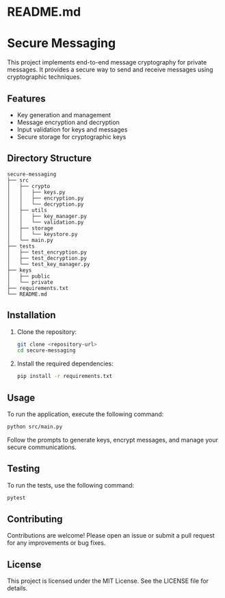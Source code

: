 # README.md

# Secure Messaging

This project implements end-to-end message cryptography for private messages. It provides a secure way to send and receive messages using cryptographic techniques.

## Features

- Key generation and management
- Message encryption and decryption
- Input validation for keys and messages
- Secure storage for cryptographic keys

## Directory Structure

```
secure-messaging
├── src
│   ├── crypto
│   │   ├── keys.py
│   │   ├── encryption.py
│   │   └── decryption.py
│   ├── utils
│   │   ├── key_manager.py
│   │   └── validation.py
│   ├── storage
│   │   └── keystore.py
│   └── main.py
├── tests
│   ├── test_encryption.py
│   ├── test_decryption.py
│   └── test_key_manager.py
├── keys
│   ├── public
│   └── private
├── requirements.txt
└── README.md
```

## Installation

1. Clone the repository:
   ```bash
   git clone <repository-url>
   cd secure-messaging
   ```

2. Install the required dependencies:
   ```bash
   pip install -r requirements.txt
   ```

## Usage

To run the application, execute the following command:

```bash
python src/main.py
```

Follow the prompts to generate keys, encrypt messages, and manage your secure communications.

## Testing

To run the tests, use the following command:

```bash
pytest
```

## Contributing

Contributions are welcome! Please open an issue or submit a pull request for any improvements or bug fixes.

## License

This project is licensed under the MIT License. See the LICENSE file for details.